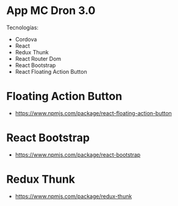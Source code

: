 # App MC Dron 3.0

Tecnologías:
- Cordova
- React
- Redux Thunk
- React Router Dom
- React Bootstrap
- React Floating Action Button

# Floating Action Button
- https://www.npmjs.com/package/react-floating-action-button

# React Bootstrap
- https://www.npmjs.com/package/react-bootstrap

# Redux Thunk
- https://www.npmjs.com/package/redux-thunk